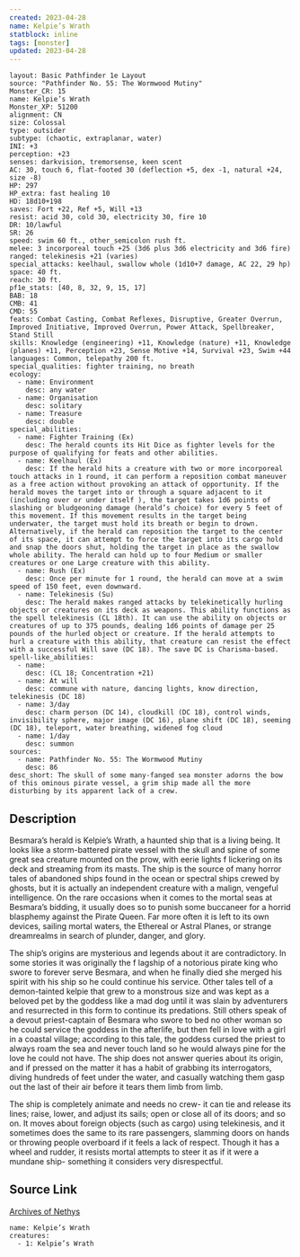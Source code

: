 ```yaml
---
created: 2023-04-28
name: Kelpie’s Wrath
statblock: inline
tags: [monster]
updated: 2023-04-28
---
```

```statblock
layout: Basic Pathfinder 1e Layout
source: "Pathfinder No. 55: The Wormwood Mutiny"
Monster_CR: 15
name: Kelpie’s Wrath
Monster_XP: 51200
alignment: CN
size: Colossal
type: outsider
subtype: (chaotic, extraplanar, water)
INI: +3
perception: +23
senses: darkvision, tremorsense, keen scent
AC: 30, touch 6, flat-footed 30 (deflection +5, dex -1, natural +24, size -8)
HP: 297
HP_extra: fast healing 10
HD: 18d10+198
saves: Fort +22, Ref +5, Will +13
resist: acid 30, cold 30, electricity 30, fire 10
DR: 10/lawful
SR: 26
speed: swim 60 ft., other_semicolon rush ft.
melee: 3 incorporeal touch +25 (3d6 plus 3d6 electricity and 3d6 fire)
ranged: telekinesis +21 (varies)
special_attacks: keelhaul, swallow whole (1d10+7 damage, AC 22, 29 hp)
space: 40 ft.
reach: 30 ft.
pf1e_stats: [40, 8, 32, 9, 15, 17]
BAB: 18
CMB: 41
CMD: 55
feats: Combat Casting, Combat Reflexes, Disruptive, Greater Overrun, Improved Initiative, Improved Overrun, Power Attack, Spellbreaker, Stand Still
skills: Knowledge (engineering) +11, Knowledge (nature) +11, Knowledge (planes) +11, Perception +23, Sense Motive +14, Survival +23, Swim +44
languages: Common, telepathy 200 ft.
special_qualities: fighter training, no breath
ecology:
  - name: Environment
    desc: any water
  - name: Organisation
    desc: solitary
  - name: Treasure
    desc: double
special_abilities:
  - name: Fighter Training (Ex)
    desc: The herald counts its Hit Dice as fighter levels for the purpose of qualifying for feats and other abilities.
  - name: Keelhaul (Ex)
    desc: If the herald hits a creature with two or more incorporeal touch attacks in 1 round, it can perform a reposition combat maneuver as a free action without provoking an attack of opportunity. If the herald moves the target into or through a square adjacent to it (including over or under itself ), the target takes 1d6 points of slashing or bludgeoning damage (herald’s choice) for every 5 feet of this movement. If this movement results in the target being underwater, the target must hold its breath or begin to drown. Alternatively, if the herald can reposition the target to the center of its space, it can attempt to force the target into its cargo hold and snap the doors shut, holding the target in place as the swallow whole ability. The herald can hold up to four Medium or smaller creatures or one Large creature with this ability.
  - name: Rush (Ex)
    desc: Once per minute for 1 round, the herald can move at a swim speed of 150 feet, even downward.
  - name: Telekinesis (Su)
    desc: The herald makes ranged attacks by telekinetically hurling objects or creatures on its deck as weapons. This ability functions as the spell telekinesis (CL 18th). It can use the ability on objects or creatures of up to 375 pounds, dealing 1d6 points of damage per 25 pounds of the hurled object or creature. If the herald attempts to hurl a creature with this ability, that creature can resist the effect with a successful Will save (DC 18). The save DC is Charisma-based.
spell-like_abilities:
  - name:
    desc: (CL 18; Concentration +21)
  - name: At will
    desc: commune with nature, dancing lights, know direction, telekinesis (DC 18)
  - name: 3/day
    desc: charm person (DC 14), cloudkill (DC 18), control winds, invisibility sphere, major image (DC 16), plane shift (DC 18), seeming (DC 18), teleport, water breathing, widened fog cloud
  - name: 1/day
    desc: summon
sources:
  - name: Pathfinder No. 55: The Wormwood Mutiny
    desc: 86
desc_short: The skull of some many-fanged sea monster adorns the bow of this ominous pirate vessel, a grim ship made all the more disturbing by its apparent lack of a crew.
```
## Description
Besmara’s herald is Kelpie’s Wrath, a haunted ship that is a living being. It looks like a storm-battered pirate vessel with the skull and spine of some great sea creature mounted on the prow, with eerie lights f lickering on its deck and streaming from its masts. The ship is the source of many horror tales of abandoned ships found in the ocean or spectral ships crewed by ghosts, but it is actually an independent creature with a malign, vengeful intelligence. On the rare occasions when it comes to the mortal seas at Besmara’s bidding, it usually does so to punish some buccaneer for a horrid blasphemy against the Pirate Queen. Far more often it is left to its own devices, sailing mortal waters, the Ethereal or Astral Planes, or strange dreamrealms in search of plunder, danger, and glory.

The ship’s origins are mysterious and legends about it are contradictory. In some stories it was originally the f lagship of a notorious pirate king who swore to forever serve Besmara, and when he finally died she merged his spirit with his ship so he could continue his service. Other tales tell of a demon-tainted kelpie that grew to a monstrous size and was kept as a beloved pet by the goddess like a mad dog until it was slain by adventurers and resurrected in this form to continue its predations. Still others speak of a devout priest-captain of Besmara who swore to bed no other woman so he could service the goddess in the afterlife, but then fell in love with a girl in a coastal village; according to this tale, the goddess cursed the priest to always roam the sea and never touch land so he would always pine for the love he could not have. The ship does not answer queries about its origin, and if pressed on the matter it has a habit of grabbing its interrogators, diving hundreds of feet under the water, and casually watching them gasp out the last of their air before it tears them limb from limb.

The ship is completely animate and needs no crew- it can tie and release its lines; raise, lower, and adjust its sails; open or close all of its doors; and so on. It moves about foreign objects (such as cargo) using telekinesis, and it sometimes does the same to its rare passengers, slamming doors on hands or throwing people overboard if it feels a lack of respect. Though it has a wheel and rudder, it resists mortal attempts to steer it as if it were a mundane ship- something it considers very disrespectful.
## Source Link
[Archives of Nethys](https://aonprd.com/MonsterDisplay.aspx?ItemName=Kelpie%E2%80%99s%20Wrath)
```encounter-table
name: Kelpie’s Wrath
creatures:
  - 1: Kelpie’s Wrath
```
